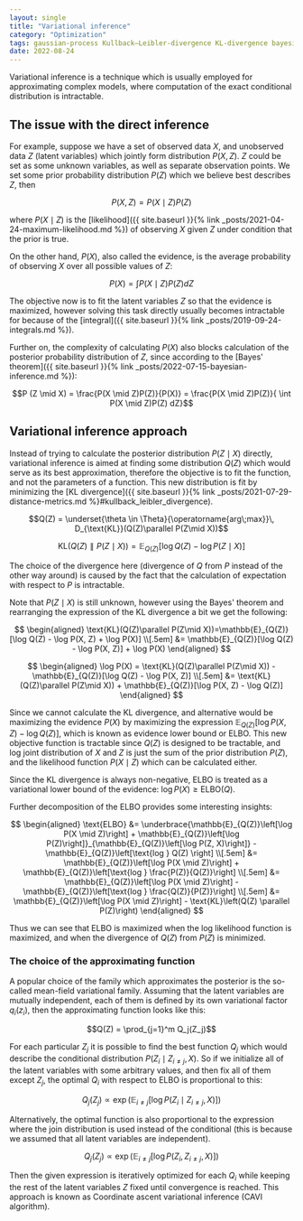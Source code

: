 ```yaml
---
layout: single
title: "Variational inference"
category: "Optimization"
tags: gaussian-process Kullback–Leibler-divergence KL-divergence bayesian-statistics conditional-probability prior-distribution posterior-distribution Bayes-theorem evidence-lower-bound ELBO mean-field-variational-family coordinate-ascent-variational-inference CAVI
date: 2022-08-24
---
```


Variational inference is a technique which is usually employed for approximating complex models, where computation of the exact conditional distribution is intractable.

## The issue with the direct inference

For example, suppose we have a set of observed data $X$, and unobserved data $Z$ (latent variables) which jointly form distribution $P(X, Z)$. $Z$ could be set as some unknown variables, as well as separate observation points. We set some prior probability distribution $P(Z)$ which we believe best describes $Z$, then

$$P(X, Z) = P(X \mid Z)P(Z)$$

where $P(X \mid Z)$ is the [likelihood]({{ site.baseurl }}{% link _posts/2021-04-24-maximum-likelihood.md %}) of observing $X$ given $Z$ under condition that the prior is true.

On the other hand, $P(X)$, also called the evidence, is the average probability of observing $X$ over all possible values of $Z$:

$$P(X) = \int P(X \mid Z)P(Z) dZ$$

The objective now is to fit the latent variables $Z$ so that the evidence is maximized, however solving this task directly usually becomes intractable for because of the [integral]({{ site.baseurl }}{% link _posts/2019-09-24-integrals.md %}).

Further on, the complexity of calculating $P(X)$ also blocks calculation of the posterior probability distribution of $Z$, since according to the [Bayes' theorem]({{ site.baseurl }}{% link _posts/2022-07-15-bayesian-inference.md %}):

$$P (Z \mid X) = \frac{P(X \mid Z)P(Z)}{P(X)} = \frac{P(X \mid Z)P(Z)}{ \int P(X \mid Z)P(Z) dZ}$$

## Variational inference approach

Instead of trying to calculate the posterior distribution $P(Z \mid X)$ directly, variational inference is aimed at finding some distribution $Q(Z)$ which would serve as its best approximation, therefore the objective is to fit the function, and not the parameters of a function. This new distribution is fit by minimizing the [KL divergence]({{ site.baseurl }}{% link _posts/2021-07-29-distance-metrics.md %}#kullback_leibler_divergence).

$$Q(Z) = \underset{\theta \in \Theta}{\operatorname{arg\;max}}\, D_{\text{KL}}(Q(Z)\parallel P(Z\mid X))$$

$$\text{KL}(Q(Z)\parallel P(Z\mid X))= \mathbb{E}_{Q(Z)}[\log Q(Z) - \log P(Z\mid X)]$$

The choice of the divergence here (divergence of $Q$ from $P$ instead of the other way around) is caused by the fact that the calculation of expectation with respect to $P$ is intractable.

Note that $P(Z\mid X)$ is still unknown, however using the Bayes' theorem and rearranging the expression of the KL divergence a bit we get the following:

$$
\begin{aligned}
\text{KL}(Q(Z)\parallel P(Z\mid X))=\mathbb{E}_{Q(Z)}[\log Q(Z) - \log P(X, Z) + \log P(X)] \\[.5em]
&= \mathbb{E}_{Q(Z)}[\log Q(Z) - \log P(X, Z)] + \log P(X)
\end{aligned}
$$

$$
\begin{aligned}
\log P(X) = \text{KL}(Q(Z)\parallel P(Z\mid X)) - \mathbb{E}_{Q(Z)}[\log Q(Z) - \log P(X, Z)] \\[.5em]
&= \text{KL}(Q(Z)\parallel P(Z\mid X)) + \mathbb{E}_{Q(Z)}[\log P(X, Z) - \log Q(Z)]
\end{aligned}
$$

Since we cannot calculate the KL divergence, and alternative would be maximizing the evidence $P(X)$ by maximizing the expression $\mathbb{E}_{Q(Z)}[\log P(X, Z) - \log Q(Z)]$, which is known as evidence lower bound or ELBO. This new objective function is tractable since $Q(Z)$ is designed to be tractable, and log joint distribution of $X$ and $Z$ is just the sum of the prior distribution $P(Z)$, and the likelihood function $P(X\mid Z)$ which can be calculated either.

Since the KL divergence is always non-negative, ELBO is treated as a variational lower bound of the evidence: $\log P(X) \geq \text{ELBO}(Q)$.

Further decomposition of the ELBO provides some interesting insights:

$$
\begin{aligned}
\text{ELBO} &= \underbrace{\mathbb{E}_{Q(Z)}\left[\log P(X \mid Z)\right] + \mathbb{E}_{Q(Z)}\left[\log P(Z)\right]}_{\mathbb{E}_{Q(Z)}\left[\log P(Z, X)\right]} -  \mathbb{E}_{Q(Z)}\left[\text{log } Q(Z) \right] \\[.5em]
&= \mathbb{E}_{Q(Z)}\left[\log P(X \mid Z)\right] + \mathbb{E}_{Q(Z)}\left[\text{log } \frac{P(Z)}{Q(Z)}\right] \\[.5em]
&= \mathbb{E}_{Q(Z)}\left[\log P(X \mid Z)\right] - \mathbb{E}_{Q(Z)}\left[\text{log } \frac{Q(Z)}{P(Z)}\right] \\[.5em]
&= \mathbb{E}_{Q(Z)}\left[\log P(X \mid Z)\right] - \text{KL}\left(Q(Z) \parallel P(Z)\right)
\end{aligned}
$$

Thus we can see that ELBO is maximized when the log likelihood function is maximized, and when the divergence of $Q(Z)$ from $P(Z)$ is minimized.

### The choice of the approximating function

A popular choice of the family which approximates the posterior is the so-called mean-field variational family. Assuming that the latent variables are mutually independent, each of them is defined by its own variational factor $q_i(z_i)$, then the approximating function looks like this:

$$Q(Z) = \prod_{j=1}^m Q_j(Z_j)$$

For each particular $Z_j$ it is possible to find the best function $Q_j$ which would describe the conditional distribution $P(Z_i \mid Z_{i \neq j}, X)$. So if we initialize all of the latent variables with some arbitrary values, and then fix all of them except $Z_j$, the optimal $Q_i$ with respect to ELBO is proportional to this:

$$Q_j(Z_j) \propto \exp\left(\mathbb{E}_{i \neq j}\left[ \log P(Z_i \mid Z_{i \neq j}, X) \right]\right)$$

Alternatively, the optimal function is also proportional to the expression where the join distribution is used instead of the conditional (this is because we assumed that all latent variables are independent).

$$Q_j(Z_j) \propto \exp\left(\mathbb{E}_{i \neq j}\left[ \log P(Z_i, Z_{i \neq j}, X) \right]\right)$$

Then the given expression is iteratively optimized for each $Q_i$ while keeping the rest of the latent variables $Z$ fixed until convergence is reached. This approach is known as Coordinate ascent variational inference (CAVI algorithm).
